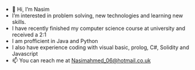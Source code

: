 - 👋 Hi, I’m Nasim
- I’m interested in problem solving, new technologies and learning new skills.
- I have recently finished my computer science course at university and received a 2:1
- I am profficient in Java and Python
- I also have experience coding with visual basic, prolog, C#, Solidity and Javascript
- 📫 You can reach me at Nasimahmed_06@hotmail.co.uk

<!---
Nasim06/Nasim06 is a ✨ special ✨ repository because its `README.md` (this file) appears on your GitHub profile.
You can click the Preview link to take a look at your changes.
--->

